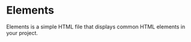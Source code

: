 Elements
========

Elements is a simple HTML file that displays common HTML elements in your project.

